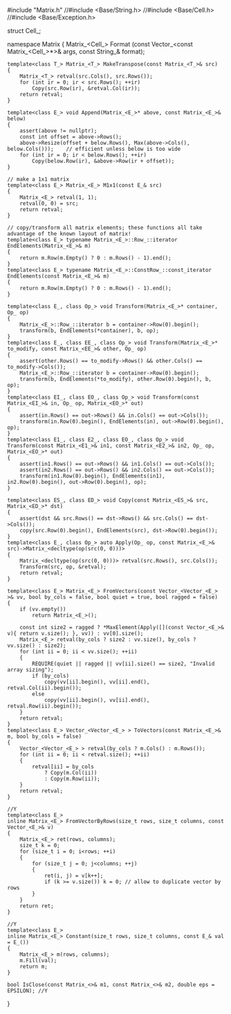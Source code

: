 
#include "Matrix.h"
//#include <Base/String.h>
//#include <Base/Cell.h>
//#include <Base/Exception.h>



struct Cell_;

namespace Matrix
{
	Matrix_<Cell_> Format
		(const Vector_<const Matrix_<Cell_>*>& args,
		const String_& format);

	template<class T_> Matrix_<T_> MakeTranspose(const Matrix_<T_>& src)
	{
		Matrix_<T_> retval(src.Cols(), src.Rows());
		for (int ir = 0; ir < src.Rows(); ++ir)
			Copy(src.Row(ir), &retval.Col(ir));
		return retval;
	}

	template<class E_> void Append(Matrix_<E_>* above, const Matrix_<E_>& below)
	{
		assert(above != nullptr);
		const int offset = above->Rows();
		above->Resize(offset + below.Rows(), Max(above->Cols(), below.Cols()));    // efficient unless below is too wide
		for (int ir = 0; ir < below.Rows(); ++ir)
			Copy(below.Row(ir), &above->Row(ir + offset));
	}

	// make a 1x1 matrix
	template<class E_> Matrix_<E_> M1x1(const E_& src)
	{
		Matrix_<E_> retval(1, 1);
		retval(0, 0) = src;
		return retval;
	}

	// copy/transform all matrix elements; these functions all take advantage of the known layout of matrix!
	template<class E_> typename Matrix_<E_>::Row_::iterator EndElements(Matrix_<E_>& m)
	{
		return m.Row(m.Empty() ? 0 : m.Rows() - 1).end();
	}
	template<class E_> typename Matrix_<E_>::ConstRow_::const_iterator EndElements(const Matrix_<E_>& m)
	{
		return m.Row(m.Empty() ? 0 : m.Rows() - 1).end();
	}

	template<class E_, class Op_> void Transform(Matrix_<E_>* container, Op_ op)
	{
		Matrix_<E_>::Row_::iterator b = container->Row(0).begin();
		transform(b, EndElements(*container), b, op);
	}
	template<class E_, class EE_, class Op_> void Transform(Matrix_<E_>* to_modify, const Matrix_<EE_>& other, Op_ op)
	{
		assert(other.Rows() == to_modify->Rows() && other.Cols() == to_modify->Cols());
		Matrix_<E_>::Row_::iterator b = container->Row(0).begin();
		transform(b, EndElements(*to_modify), other.Row(0).begin(), b, op);
	}
	template<class EI_, class EO_, class Op_> void Transform(const Matrix_<EI_>& in, Op_ op, Matrix_<EO_>* out)
	{
		assert(in.Rows() == out->Rows() && in.Cols() == out->Cols());
		transform(in.Row(0).begin(), EndElements(in), out->Row(0).begin(), op);
	}
	template<class E1_, class E2_, class EO_, class Op_> void Transform(const Matrix_<E1_>& in1, const Matrix_<E2_>& in2, Op_ op, Matrix_<EO_>* out)
	{
		assert(in1.Rows() == out->Rows() && in1.Cols() == out->Cols());
		assert(in2.Rows() == out->Rows() && in2.Cols() == out->Cols());
		transform(in1.Row(0).begin(), EndElements(in1), in2.Row(0).begin(), out->Row(0).begin(), op);
	}

	template<class ES_, class ED_> void Copy(const Matrix_<ES_>& src, Matrix_<ED_>* dst)
	{
		assert(dst && src.Rows() == dst->Rows() && src.Cols() == dst->Cols());
		copy(src.Row(0).begin(), EndElements(src), dst->Row(0).begin());
	}
	template<class E_, class Op_> auto Apply(Op_ op, const Matrix_<E_>& src)->Matrix_<decltype(op(src(0, 0)))>
	{
		Matrix_<decltype(op(src(0, 0)))> retval(src.Rows(), src.Cols());
		Transform(src, op, &retval);
		return retval;
	}

	template<class E_> Matrix_<E_> FromVectors(const Vector_<Vector_<E_> >& vv, bool by_cols = false, bool quiet = true, bool ragged = false)
	{
		if (vv.empty())
			return Matrix_<E_>();

		const int size2 = ragged ? *MaxElement(Apply([](const Vector_<E_>& v){ return v.size(); }, vv)) : vv[0].size();
		Matrix_<E_> retval(by_cols ? size2 : vv.size(), by_cols ? vv.size() : size2);
		for (int ii = 0; ii < vv.size(); ++ii)
		{
			REQUIRE(quiet || ragged || vv[ii].size() == size2, "Invalid array sizing");
			if (by_cols)
				copy(vv[ii].begin(), vv[ii].end(), retval.Col(ii).begin());
			else
				copy(vv[ii].begin(), vv[ii].end(), retval.Row(ii).begin());
		}
		return retval;
	}
	template<class E_> Vector_<Vector_<E_> > ToVectors(const Matrix_<E_>& m, bool by_cols = false)
	{
		Vector_<Vector_<E_> > retval(by_cols ? m.Cols() : m.Rows());
		for (int ii = 0; ii < retval.size(); ++ii)
		{
			retval[ii] = by_cols
				? Copy(m.Col(ii))
				: Copy(m.Row(ii));
		}
		return retval;
	}

	//Y
	template<class E_>
	inline Matrix_<E_> FromVectorByRows(size_t rows, size_t columns, const Vector_<E_>& v)
	{
		Matrix_<E_> ret(rows, columns);
		size_t k = 0;
		for (size_t i = 0; i<rows; ++i)
		{
			for (size_t j = 0; j<columns; ++j)
			{
				ret(i, j) = v[k++];
				if (k >= v.size()) k = 0; // allow to duplicate vector by rows
			}
		}
		return ret;
	}

	//Y
	template<class E_>
	inline Matrix_<E_> Constant(size_t rows, size_t columns, const E_& val = E_())
	{
		Matrix_<E_> m(rows, columns);
		m.Fill(val);
		return m;
	}

	bool IsClose(const Matrix_<>& m1, const Matrix_<>& m2, double eps = EPSILON); //Y

}

